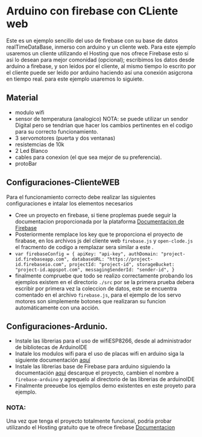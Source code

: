 # Arduino con firebase con CLiente web
Este es un ejemplo sencillo del uso de firebase con su base de datos realTimeDataBase, inmerso con arduino y un cliente web. Para este ejemplo usaremos un cliente utilizando el Hosting que nos ofrece  Firebase esto si asi lo desean para mejor comonidad (opcional); escribimos los datos desde arduino a firebase, y son leidos por el cliente, al mismo tiempo lo escrito por el cliente puede ser leido por arduino haciendo así una conexión asigcrona  en tiempo real. para este ejemplo usaremos lo siguiete.
## Material
* modulo wifi 
* sensor de temperatura (analogico) NOTA: se puede utilizar un sendor Digital pero se tendrian que hacer los cambios pertinentes en el codigo para su correcto funcionamiento. 
* 3 servomotores (puerta y dos ventanas)
* resistemcias de 10k
* 2 Led Blanco
* cables para conexion (el que sea mejor de su preferencia).
* protoBar
## Configuraciones-ClienteWEB
Para el funcionamiento correcto debe realizar las siguientes configuraciones e intalar los elementos necesarios
* Cree un proyecto en firebase, si tiene proplemas puede seguir la documentacion proporcionada por la plataforma [Documentacion de Firebase](https://firebase.google.com/docs/web/setup?authuser=0#create-project)
* Posteriormente remplace los key que te proporciona el proyecto de firabase, en los archivos js del cliente web `firebase.js` y `open-clode.js` el fracmento de codigo a remplazar sera similar a este . 
 * `var firebaseConfig = {
        apiKey: "api-key",
        authDomain: "project-id.firebaseapp.com",
        databaseURL: "https://project-id.firebaseio.com",
        projectId: "project-id",
        storageBucket: "project-id.appspot.com",
        messagingSenderId: "sender-id",
    } `
* finalmente compruebe que todo se realizo correctamente probando los ejemplos existem en el directorio `./src` por se la primera prueba debera escribir por primera vez la coleccion de datos, este se encuentra comentado en el archivo `firebase.js`, para el ejemplo de los servo motores son simplemente botones que realizaran su funcion automáticamente con una acción.
## Configuraciones-Ardunio.
* Instale las librerias para el uso de wifiESP8266, desde al administrador de bibliotecas de ArduinoIDE
* Inatale los modulos wifi para el uso de placas wifi en arduino siga la siguiente documentación [aquí](https://github.com/esp8266/Arduino)
* Instale las librerias base de Firebase para arduino siguiendo la documentación [aqui](https://github.com/FirebaseExtended/firebase-arduino)
 descarque el proyecto, cambien el nombre a `firebase-arduino` y agrequelo al directorio de las librerias de arduinoIDE 
* Finalmente preeuebe los ejemplos demo existentes en este proyeto para ejemplo.
### NOTA: 
Una vez que tenga el proyecto totalmente funcional, podria probar utilizando el Hosting gratuito que te ofrece firebase [Documentacion](https://firebase.google.com/docs/hosting?authuser=0)


